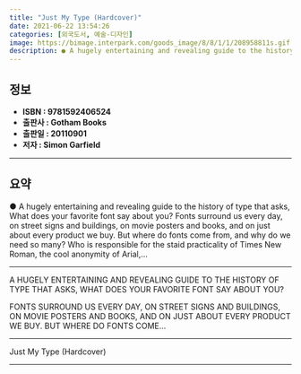 ```yaml
---
title: "Just My Type (Hardcover)"
date: 2021-06-22 13:54:26
categories: [외국도서, 예술-디자인]
image: https://bimage.interpark.com/goods_image/8/8/1/1/208958811s.gif
description: ● A hugely entertaining and revealing guide to the history of type that asks, What does your favorite font say about you? Fonts surround us every day, on stree
---
```


## **정보**

- **ISBN : 9781592406524**
- **출판사 : Gotham Books**
- **출판일 : 20110901**
- **저자 : Simon Garfield**

------



## **요약**

●  A hugely entertaining and revealing guide to the history of type that asks, What does your favorite font say about you? Fonts surround us every day, on street signs and buildings, on movie posters and books, and on just about every product we buy. But where do fonts come from, and why do we need so many? Who is responsible for the staid practicality of Times New Roman, the cool anonymity of Arial,...

------

A HUGELY ENTERTAINING AND REVEALING GUIDE TO THE HISTORY OF TYPE THAT ASKS, WHAT DOES YOUR FAVORITE FONT SAY ABOUT YOU?

FONTS SURROUND US EVERY DAY, ON STREET SIGNS AND BUILDINGS, ON MOVIE POSTERS AND BOOKS, AND ON JUST ABOUT EVERY PRODUCT WE BUY. BUT WHERE DO FONTS COME... 

------


Just My Type (Hardcover) 

------


